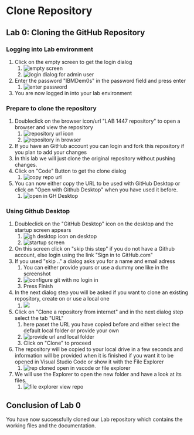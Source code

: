 # Clone Repository

## Lab 0: Cloning the GitHub Repository

### Logging into Lab environment

1. Click on the empty screen to get the login dialog
   1. ![empty screen](images/Lab_0/0000_0_0_Login_Screen_1.png)
   2. ![login dialog for admin user](images/Lab_0/0000_0_0_Login_Screen_2.png)
2. Enter the password "IBMDem0s" in the password field and press enter
   1. ![enter password](images/Lab_0/0000_0_0_Login_Screen_3.png)
3. You are now logged in into your lab environment

### Prepare to clone the repository

1. Doubleclick on the browser icon/url "LAB 1447 repository" to open a browser and view the repository
   1. ![repository url icon](images/Lab_0/0000_0_1_Desktop_1.png)
   2. ![repository in browser](images/Lab_0/0000_0_2_Browser_Repo_1.png)
2. If you have an GitHub account you can login and fork this repository if you plan to add your changes
3. In this lab we will just clone the original repository without pushing changes.
4. Click on "Code" Button to get the clone dialog
   1. ![copy repo url](images/Lab_0/0000_0_2_Browser_Repo_2.png)
5. You can now either copy the URL to be used with GitHub Desktop or click on "Open with Github Desktop" when you have used it before.
   1. ![open in GH Desktop](images/Lab_0/0000_0_2_Browser_Repo_3.png)

### Using Github Desktop

1. Doubleclick on the "GitHub Desktop" icon on the desktop and the startup screen appears
   1. ![gh desktop icon on desktop](images/Lab_0/0000_0_1_Desktop_1.png)
   2. ![startup screen](images/Lab_0/0000_0_3_GH_Desktop_1.png)
2. On this screen click on "skip this step" if you do not have a Github account, else login using the link "Sign in to GitHub.com"
3. If you used "skip .." a dialog asks you for a name and email adress
   1. You can either provide yours or use a dummy one like in the screenshot
   2. ![configure git with no login in](images/Lab_0/0000_0_3_GH_Desktop_2.png)
   3. Press Finish
4. In the next dialog step you will be asked if you want to clone an existing repository, create on or use a local one
   1. ![](images/Lab_0/0000_0_3_GH_Desktop_3.png)
5. Click on "Clone a repository from internet" and in the next dialog step select the tab "URL"
   1. here paset the URL you have copied before and either select the default local folder or provide your own
   2. ![provide url and local folder](images/Lab_0/0000_0_3_GH_Desktop_4.png)
   3. Click on "Clone" to proceed
6. The repository will be copied to your local drive in a few seconds and information will be provided when it is finished if you want it to be opened in Visual Studio Code or show it with the File Explorer
   1. ![rep cloned open in vscode or file explorer](images/Lab_0/0000_0_3_GH_Desktop_5.png)
7. We will use the Explorer to open the new folder and have a look at its files.
    1. ![file explorer view repo](images/Lab_0/0000_0_4_File_Explorer_1.png)

## Conclusion of Lab 0

You have now successfully cloned our Lab repository which contains the working files and the documentation.
